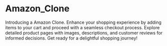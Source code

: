 # Amazon_Clone
Introducing a Amazon Clone. Enhance your shopping experience by adding items to your cart and proceed with a seamless checkout process. Explore detailed product pages with images, descriptions, and customer reviews for informed decisions. Get ready for a delightful shopping journey!
